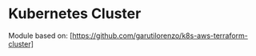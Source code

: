 # Kubernetes Cluster

Module based on: [https://github.com/garutilorenzo/k8s-aws-terraform-cluster]
